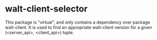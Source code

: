 walt-client-selector
====================

This package is "virtual", and only contains a dependency over package walt-client.
It is used to find an appropriate walt-client version for a given
(<server_api>, <client_api>) tuple.
